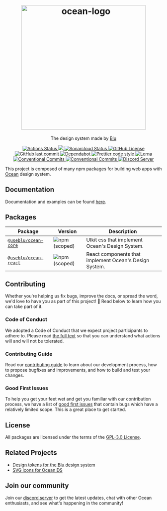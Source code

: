 <h1 align="center">
  <a href="https://ocean-ds.github.io/ocean-web/index.html">
    <img alt="ocean-logo" src="https://user-images.githubusercontent.com/3240432/96205195-5c8b0080-0f3c-11eb-8229-1f0a7f93df0a.png" width="400">
  </a>
</h1>

<p align="center">
  The design system made by <a href="https://www.useblu.com.br/sobre">Blu</a>
</p>

<p align="center">
  <a href="https://github.com/ocean-ds/ocean-web/actions">
    <img alt="Actions Status" src="https://github.com/ocean-ds/ocean-web/workflows/CI/badge.svg">
  </a>
  <a href="https://codecov.io/gh/ocean-ds/ocean-web">
    <img src="https://codecov.io/gh/ocean-ds/ocean-web/branch/master/graph/badge.svg"/>
  </a>
  <a href="https://sonarcloud.io/dashboard?id=ocean-ds_ocean-web">
    <img alt="Sonarcloud Status" src="https://sonarcloud.io/api/project_badges/measure?project=ocean-ds_ocean-web&metric=alert_status">
  </a>
  <a href="https://github.com/ocean-ds/ocean-web/blob/master/LICENSE">
    <img alt="GitHub License" src="https://img.shields.io/github/license/ocean-ds/ocean-web">
  </a>
  <a href="https://github.com/ocean-ds/ocean-web/graphs/commit-activity">
    <img alt="GitHub last commit" src="https://img.shields.io/github/last-commit/ocean-ds/ocean-web">
  </a>
  <a href="https://github.com/ocean-ds/ocean-web/network/updates">
    <img alt="Dependabot" src="https://img.shields.io/badge/Dependabot-enabled-brightgreen">
  </a>
  <a href="https://github.com/prettier/prettier">
    <img alt="Prettier code style" src="https://img.shields.io/badge/code_style-prettier-ff69b4.svg">
  </a>
  <a href="https://lerna.js.org/">
    <img alt="Lerna" src="https://img.shields.io/badge/maintained%20with-lerna-cc00ff.svg">
  </a>
  <a href="https://conventionalcommits.org">
    <img alt="Conventional Commits" src="https://img.shields.io/badge/Conventional%20Commits-1.0.0-yellow.svg">
  </a>
  <a href="http://makeapullrequest.com">
    <img alt="Conventional Commits" src="https://img.shields.io/badge/PRs-welcome-brightgreen.svg">
  </a>
  <a href="https://discord.gg/hDWzGPKuG2">
    <img alt="Discord Server" src="https://img.shields.io/discord/875438252172136468.svg?color=7389D8&labelColor=6A7EC2&logo=discord&logoColor=ffffff">
  </a>
</p>

This project is composed of many npm packages for building web apps with [Ocean](https://zeroheight.com/9c9b2b3aa/p/257272-ocean-ds/t/968532) design system.

## Documentation

Documentation and examples can be found [here](https://ocean-ds.github.io/ocean-web/index.html).

## Packages

| Package                                              | Version                                                           | Description                                            |
| ---------------------------------------------------- | ----------------------------------------------------------------- | ------------------------------------------------------ |
| [`@useblu/ocean-core`](packages/ocean-core#readme)   | ![npm (scoped)](https://img.shields.io/npm/v/@useblu/ocean-core)  | UIkit css that implement Ocean's Design System.        |
| [`@useblu/ocean-react`](packages/ocean-react#readme) | ![npm (scoped)](https://img.shields.io/npm/v/@useblu/ocean-react) | React components that implement Ocean's Design System. |

## Contributing

Whether you're helping us fix bugs, improve the docs, or spread the word, we'd love to have you as part of this project! :blue_heart: Read below to learn how you can take part of it.

### Code of Conduct

We adopted a Code of Conduct that we expect project participants to adhere to. Please read [the full text](.github/CODE_OF_CONDUCT.md) so that you can understand what actions will and will not be tolerated.

### Contributing Guide

Read our [contributing guide](.github/CONTRIBUTING.md) to learn about our development process, how to propose bugfixes and improvements, and how to build and test your changes.

### Good First Issues

To help you get your feet wet and get you familiar with our contribution process, we have a list of [good first issues](https://github.com/ocean-ds/ocean-web/labels/good%20first%20issue) that contain bugs which have a relatively limited scope. This is a great place to get started.

## License

All packages are licensed under the terms of the [GPL-3.0 License](LICENSE).

## Related Projects

- [Design tokens for the Blu design system](https://github.com/ocean-ds/ocean-tokens)
- [SVG icons for Ocean DS](https://github.com/ocean-ds/ocean-icons)

## Join our community

Join our [discord server](https://discord.gg/hDWzGPKuG2) to get the latest updates, chat with other Ocean enthusiasts, and see what's happening in the community!

